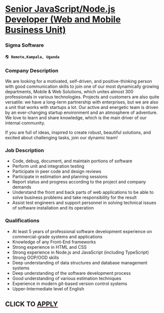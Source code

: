 # [Senior JavaScript/Node.js Developer (Web and Mobile Business Unit)](https://www.remotewlb.com/apply/senior-javascript-node-js-developer-web-and-mobile-business-unit-109119)  
### Sigma Software  
#### `🌎 Remote,Kampala, Uganda`  

### **Company Description**

We are looking for a motivated, self-driven, and positive-thinking person with good communication skills to join one of our most dynamically growing departments, Mobile & Web Solutions, which unites almost 300 professionals in various technologies. Projects and customers are also quite versatile: we have a long-term partnership with enterprises, but we are also a unit that works with startups a lot. Our active and energetic team is driven by an ever-changing startup environment and an atmosphere of adventure. We love to learn and share knowledge, which is the main driver of our internal community.

If you are full of ideas, inspired to create robust, beautiful solutions, and excited about challenging tasks, join our dynamic team!

### **Job Description**

  * Code, debug, document, and maintain portions of software 
  * Perform unit and integration testing 
  * Participate in peer code and design reviews 
  * Participate in estimation and planning sessions 
  * Report status and progress according to the project and company demands 
  * Understand the front and back parts of web applications to be able to solve business problems and take responsibility for the result 
  * Assist test engineers and support personnel in solving technical issues of software installation and its operation 

### **Qualifications**

  * At least 5 years of professional software development experience on commercial-grade systems and applications 
  * Knowledge of any Front-End frameworks 
  * Strong experience in HTML and CSS 
  * Strong experience in Node.js and JavaScript (including TypeScript) 
  * Strong OOP/OOD skills 
  * Deep understanding of data structures and database management systems 
  * Deep understanding of the software development process 
  * Good understanding of various estimation techniques 
  * Experience in modern git-based version control systems 
  * Upper-Intermediate level of English 

  
## CLICK TO [APPLY](https://www.remotewlb.com/apply/senior-javascript-node-js-developer-web-and-mobile-business-unit-109119)


